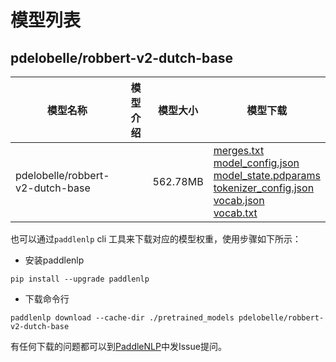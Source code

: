 #  模型列表

## pdelobelle/robbert-v2-dutch-base

| 模型名称 | 模型介绍 | 模型大小  | 模型下载 |
| --- | --- | --- | --- |
|pdelobelle/robbert-v2-dutch-base|  | 562.78MB | [merges.txt](https://bj.bcebos.com/paddlenlp/models/community/pdelobelle/robbert-v2-dutch-base/merges.txt)<br>[model_config.json](https://bj.bcebos.com/paddlenlp/models/community/pdelobelle/robbert-v2-dutch-base/model_config.json)<br>[model_state.pdparams](https://bj.bcebos.com/paddlenlp/models/community/pdelobelle/robbert-v2-dutch-base/model_state.pdparams)<br>[tokenizer_config.json](https://bj.bcebos.com/paddlenlp/models/community/pdelobelle/robbert-v2-dutch-base/tokenizer_config.json)<br>[vocab.json](https://bj.bcebos.com/paddlenlp/models/community/pdelobelle/robbert-v2-dutch-base/vocab.json)<br>[vocab.txt](https://bj.bcebos.com/paddlenlp/models/community/pdelobelle/robbert-v2-dutch-base/vocab.txt) |

也可以通过`paddlenlp` cli 工具来下载对应的模型权重，使用步骤如下所示：

* 安装paddlenlp

```shell
pip install --upgrade paddlenlp
```

* 下载命令行

```shell
paddlenlp download --cache-dir ./pretrained_models pdelobelle/robbert-v2-dutch-base
```

有任何下载的问题都可以到[PaddleNLP](https://github.com/PaddlePaddle/PaddleNLP)中发Issue提问。